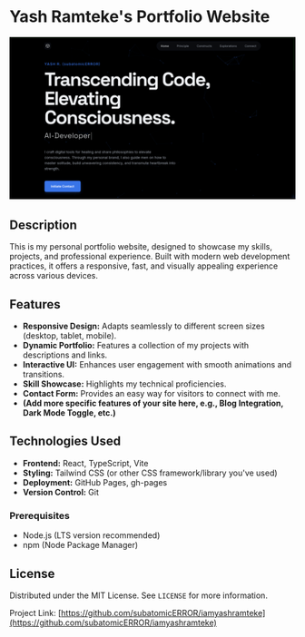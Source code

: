 # Yash Ramteke's Portfolio Website

<!--
IMPORTANT: After running this script and before your first 'git add/commit' if you haven't already:
1.  Take a high-quality screenshot of your website.
2.  Save it as 'screenshot.png' (or a similar name) inside the 'docs/' directory.
3.  If you use a different filename or path, update the 'src' attribute in the markdown below.
Example: ![Website Screenshot](./docs/screenshot.png)
-->
![Website Screenshot](./docs/screenshot.png)

## Description
This is my personal portfolio website, designed to showcase my skills, projects, and professional experience. Built with modern web development practices, it offers a responsive, fast, and visually appealing experience across various devices.

## Features
*   **Responsive Design:** Adapts seamlessly to different screen sizes (desktop, tablet, mobile).
*   **Dynamic Portfolio:** Features a collection of my projects with descriptions and links.
*   **Interactive UI:** Enhances user engagement with smooth animations and transitions.
*   **Skill Showcase:** Highlights my technical proficiencies.
*   **Contact Form:** Provides an easy way for visitors to connect with me.
*   **(Add more specific features of your site here, e.g., Blog Integration, Dark Mode Toggle, etc.)**

## Technologies Used
*   **Frontend:** React, TypeScript, Vite
*   **Styling:** Tailwind CSS (or other CSS framework/library you've used)
*   **Deployment:** GitHub Pages, gh-pages
*   **Version Control:** Git

### Prerequisites

*   Node.js (LTS version recommended)
*   npm (Node Package Manager)

## License
Distributed under the MIT License. See `LICENSE` for more information.

Project Link: [https://github.com/subatomicERROR/iamyashramteke](https://github.com/subatomicERROR/iamyashramteke)
